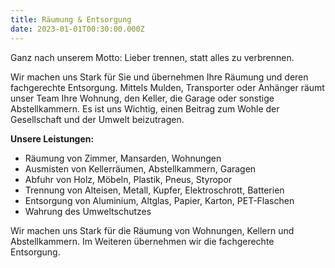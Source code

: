 ```yaml
---
title: Räumung & Entsorgung
date: 2023-01-01T00:30:00.000Z
---
```


Ganz nach unserem Motto: Lieber trennen, statt alles zu verbrennen.

Wir machen uns Stark für Sie und übernehmen Ihre Räumung und deren fachgerechte Entsorgung. Mittels Mulden, Transporter oder Anhänger räumt unser Team Ihre Wohnung, den Keller, die Garage oder sonstige Abstellkammern. Es ist uns Wichtig, einen Beitrag zum Wohle der Gesellschaft und der Umwelt beizutragen.

**Unsere Leistungen:**

* Räumung von Zimmer, Mansarden, Wohnungen
* Ausmisten von Kellerräumen, Abstellkammern, Garagen
* Abfuhr von Holz, Möbeln, Plastik, Pneus, Styropor
* Trennung von Alteisen, Metall, Kupfer, Elektroschrott, Batterien
* Entsorgung von Aluminium, Altglas, Papier, Karton, PET-Flaschen
* Wahrung des Umweltschutzes

Wir machen uns Stark für die Räumung von Wohnungen, Kellern und Abstellkammern. Im Weiteren übernehmen wir die fachgerechte Entsorgung.
